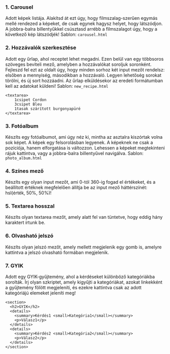 ### 1. Carousel
Adott képek listája. Alakítsd át ezt úgy, hogy filmszalag-szerűen egymás mellé rendezed a képeket, de csak egynek hagysz
helyet, hogy látszódjon. A jobbra-balra billentyűkkel csúsztasd arrébb a filmszalagot úgy, hogy a következő kép
látszódjék! Sablon: `carousel.html`

### 2. Hozzávalók szerkesztése
Adott egy űrlap, ahol receptet lehet megadni. Ezen belül van egy többsoros szöveges beviteli mező, amelyben a
hozzávalókat soroljuk soronként. Fejleszd fel ezt az oldalt úgy, hogy minden sorhoz két input mezőt rendelsz: elsőben a
mennyiség, másodikban a hozzávaló. Legyen lehetőség sorokat törölni, és új sort hozzáadni. Az űrlap elküldésekor az
eredeti formátumban kell az adatokat küldeni! Sablon: `new_recipe.html`

```
<textarea>
    1csipet Cordon
    3csipet Bleu
    1tasak szárított burgonyapüré
</textarea>
```
### 3. Fotóalbum
Készíts egy fotóalbumot, ami úgy néz ki, mintha az asztalra kiszórtak volna sok képet. A képek egy felsorolásban
legyenek. A képeknek ne csak a pozíciója, hanem elforgatása is változzon. Lehessen a képeket megtekinteni rájuk
kattintva, vagy a jobbra-balra billentyűvel navigálva. Sablon: `photo_album.html`

### 4. Színes mező
Készíts egy olyan input mezőt, ami 0-tól 360-ig fogad el értékeket, és a beállított értéknek megfelelően állítja be az
input mező háttérszínét: hsl(érték, 50%, 50%)!

### 5. Textarea hosszal
Készíts olyan textarea mezőt, amely alatt fel van tüntetve, hogy eddig hány karaktert írtunk be.

### 6. Olvasható jelszó
Készíts olyan jelszó mezőt, amely mellett megjelenik egy gomb is, amelyre kattintva a jelszó olvasható formában
megjelenik.

### 7. GYIK
Adott egy GYIK-gyűjtemény, ahol a kérdéseket különböző kategóriákba sorolták. Írj olyan szkriptet, amely kigyűjti a
kategóriákat, azokat linkekként a gyűjtemény fölött megjeleníti, és ezekre kattintva csak az adott kategóriájú elemeket
jeleníti meg!

```
<section>
  <h2>GYIK</h2>
  <details>
    <summary>Kérdés1 <small>Kategória1</small></summary>
    <p>Válasz1</p>
  </details>
  <details>
    <summary>Kérdés2 <small>Kategória2</small></summary>
    <p>Válasz2</p>
  </details>
</section>
```